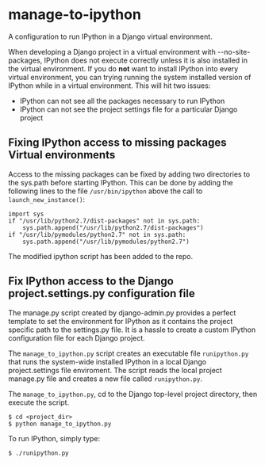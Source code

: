 manage-to-ipython
=========================

A configuration to run IPython in a Django virtual environment.

When developing a Django project in a virtual environment with --no-site-packages, IPython does not execute correctly unless it is also installed in the virtual environment.  If you do **not** want to install IPython into every virtual environment, you can trying running the system installed version of IPython while in a virtual environment.  This will hit two issues:

  - IPython can not see all the packages necessary to run IPython
  - IPython can not see the project settings file for a particular Django project

## Fixing IPython access to missing packages Virtual environments

Access to the missing packages can be fixed by adding two directories to the sys.path before starting IPython.  This can be done by adding the following lines to the file `/usr/bin/ipython` above the call to `launch_new_instance()`:

    import sys
    if "/usr/lib/python2.7/dist-packages" not in sys.path:
        sys.path.append("/usr/lib/python2.7/dist-packages")
    if "/usr/lib/pymodules/python2.7" not in sys.path:
        sys.path.append("/usr/lib/pymodules/python2.7")

The modified ipython script has been added to the repo.

## Fix IPython access to the Django project.settings.py configuration file

The manage.py script created by django-admin.py provides a perfect template to set the environment for IPython as it contains the project specific path to the settings.py file.  It is a hassle to create a custom IPython configuration file for each Django project.

The `manage_to_ipython.py` script creates an executable file `runipython.py` that runs the system-wide installed IPython in a local Django project.settings file enviroment.  The script reads the local project manage.py file and creates a new file called `runipython.py`.

The `manage_to_ipython.py`, cd to the Django top-level project directory, then execute the script.

    $ cd <project_dir>
    $ python manage_to_ipython.py

To run IPython, simply type:

    $ ./runipython.py


